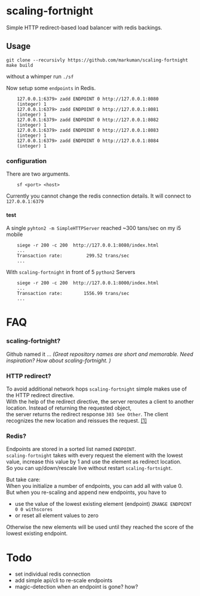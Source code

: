 # scaling-fortnight

Simple HTTP redirect-based load balancer with redis backings.


## Usage

	git clone --recursivly https://github.com/markuman/scaling-fortnight
	make build
	
without a whimper run `./sf` 

Now setup some `endpoints` in Redis.

		127.0.0.1:6379> zadd ENDPOINT 0 http://127.0.0.1:8080
		(integer) 1
		127.0.0.1:6379> zadd ENDPOINT 0 http://127.0.0.1:8081
		(integer) 1
		127.0.0.1:6379> zadd ENDPOINT 0 http://127.0.0.1:8082
		(integer) 1
		127.0.0.1:6379> zadd ENDPOINT 0 http://127.0.0.1:8083
		(integer) 1
		127.0.0.1:6379> zadd ENDPOINT 0 http://127.0.0.1:8084
		(integer) 1

### configuration

There are two arguments. 

		sf <port> <host>
		
Currently you cannot change the redis connection details. It will connect to `127.0.0.1:6379`

#### test

A single `pyhton2 -m SimpleHTTPServer` reached ~300 tans/sec on my i5 mobile

		siege -r 200 -c 200  http://127.0.0.1:8080/index.html
		...
		Transaction rate:	      299.52 trans/sec
		...
		
With `scaling-fortnight` in front of 5 `python2` Servers

		siege -r 200 -c 200  http://127.0.0.1:8000/index.html
		...
		Transaction rate:	     1556.99 trans/sec
		...

		

# FAQ

### scaling-fortnight?

Github named it ... _(Great repository names are short and memorable. Need inspiration? How about scaling-fortnight. )_ 

### HTTP redirect?

To avoid additional network hops `scaling-fortnight` simple makes use of the HTTP redirect directive.   
With the help of the redirect directive, the server reroutes a client to another location. Instead of returning the requested object,   
the server returns the redirect response `303 See Other`. The client recognizes the new location and reissues the request. 
[[1]](http://www.javaworld.com/article/2077922/architecture-scalability/server-load-balancing-architectures-part-2-application-level-load-balanci.html)

### Redis?

Endpoints are stored in a sorted list named `ENDPOINT`.  
`scaling-fortnight` takes with every request the element with the lowest value, increase this value by 1 and use the element as redirect location.  
So you can up/down/rescale live without restart `scaling-fortnight`.

But take care:  
When you initialize a number of endpoints, you can add all with value 0.  
But when you re-scaling and append new endpoints, you have to  

* use the value of the lowest existing element (endpoint) `ZRANGE ENDPOINT 0 0 withscores`
* or reset all element values to zero  
    
Otherwise the new elements will be used until they reached the score of the lowest existing endpoint. 

# Todo

* set individual redis connection
* add simple api/cli to re-scale endpoints
* magic-detection when an endpoint is gone? how?

    
